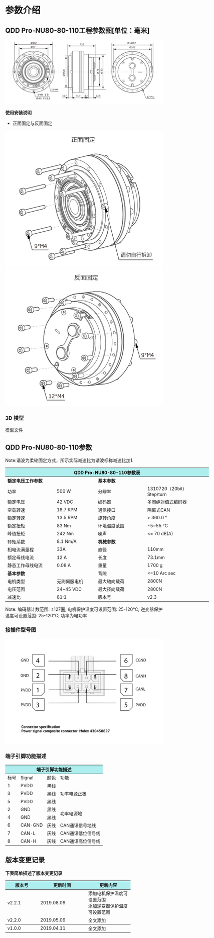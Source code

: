 # 参数介绍 
## QDD Pro-NU80-80-110工程参数图[单位：毫米]
![QDD Pro-NU80-80]( ../img/Qddpro_NU80_v2_2三视图.png ) 

**使用安装说明**

*   正面固定与反面固定

![Qddpro_NU80_v2_2正面固定.png](../img/Qddpro_NU80_v2_2正面固定.png "fig:Qddpro_NU80_v2_2正面固定.png") ![Qddpro_NU80_v2_2反面固定.png](../img/Qddpro_NU80_v2_2反面固定.png "fig:Qddpro_NU80_v2_2反面固定.png")
### 3D 模型
[模型文件]( ../img/QDD_Pro-NU80-x-110_v2_2.step.zip )




## QDD Pro-NU80-80-110参数

Note:谐波为柔轮固定方式，所示实际减速比为谐波标称减速比加1.

<table style="width:650px"><thead><tr><th colspan="4" style="background: PaleTurquoise; color: black;">QDD Pro-NU80-80-110参数表</th></tr></thead><tbody><tr><td colspan="2"><b>额定电压工作参数</b></td><td colspan="2"><b>基本参数</b></td></tr><tr><td style="width:175px">功率</td><td style="width:135px">500 W</td><td style="width:130px">分辨率</td><td style="width:220px">1310720（20bit） Step/turn</td></tr><tr><td>额定电压</td><td>42 VDC</td><td>编码器</td><td>多圈绝对值式编码器</td></tr><tr><td>空载转速</td><td>18.7 RPM</td><td>通信接口</td><td>隔离式CAN</td></tr><tr><td>额定转速</td><td>13.5 RPM</td><td>旋转角度</td><td>> 360.0 °</td></tr><tr><td>额定扭矩</td><td>83 Nm</td><td>环境温度范围</td><td>-5~55 °C</td></tr><td>峰值扭矩</td><td>242 Nm</td><td>噪声</td><td><= 70 dB(A)</td></tr><tr><td>转矩系数</td><td>8.1 Nm/A</td><td colspan="2"><b>机械参数</b></td></tr><tr><td>相电流满量程</td><td>33A</td><td style="width:175px">直径</td><td style="width:175px">110mm</td></tr><tr><td>额定母线电流</td><td>12 A</td><td>长度</td><td>73.1mm</td></tr><tr><td>静态工作母线电流</td><td>0.08 A</td><td>重量</td><td>1700 g</td></tr> <tr><td colspan="2"><b>基本参数</b></td><td>背隙</td><td><=10 Arc sec</td></tr><tr><td>电机类型</td><td>无刷伺服电机</td><td>最大轴向载荷</td><td>2800N</td></tr><tr><td>电压范围</td><td>24~45 VDC</td><td>最大径向载荷</td><td>2800N</td></tr><tr><td>减速比</td><td>81:1</td><td>版本号</td><td>v2.3</td></tr></tbody></table>

Note: 编码器计数范围: ±127圈; 电机保护温度可设置范围: 25-120°C; 逆变器保护温度可设置范围: 25-120°C; 功率为电功率

### 接插件型号图

<img src="../img/配线2-2.png" style="width:600px">

### 端子引脚功能描述

<table class="tableizer-table" style="width:390px">
 <thead><tr class="tableizer-firstrow"><th colspan="4" style="background: PaleTurquoise; color: black;">端子引脚功能描述</th></tr></thead><tbody><tr><td>标号</td><td>Signal</td><td>颜色</td><td>功能</td></tr><tr><td>1</td><td>PVDD</td><td>黑线</td><td rowspan="3">功率电源正极</td></tr><tr><td>3</td><td>PVDD</td><td>黑线</td></tr><tr><td>5</td><td>PVDD</td><td>黑线</td></tr><tr><td>2</td><td>GND</td><td>黑线</td> <td rowspan="2">功率电源地</td></tr><tr><td>4</td><td>GND</td><td>黑线</td></tr><tr><td>6</td><td>CAN-GND</td><td>灰线</td><td>CAN通讯信号地线</td></tr><tr><td>7</td><td>CAN-L</td><td>灰线</td><td>CAN通讯低位信号线</td></tr><tr><td>8</td><td>CAN-H</td><td>灰线</td><td>CAN通讯高位信号线</td></tr></tbody></table>
 </tbody></table>



## 版本变更记录
**下表简单描述了版本变更记录**

<table style="width:400px"><thead><tr style="background:PaleTurquoise"><th style="width:100px">版本号</th><th style="width:150px">更新时间</th><th style="width:150px">更新内容</th></tr></thead><tbody><tr><td>v2.2.1</td><td>2019.08.09</td><td>添加电机保护温度可设置范围 <br>添加逆变器保护温度可设置范围 </td></tr><tr><td>v2.2.0</td><td>2019.05.09</td><td>全文添加</th></tr></thead><tbody><tr><td>v1.0.0</td><td>2019.04.11</td><td>全文添加</td></tbody></table>
